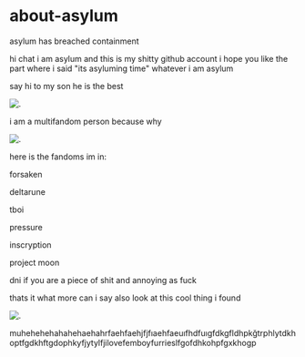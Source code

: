 # about-asylum
asylum has breached containment

hi chat i am asylum and this is my shitty github account i hope you like the part where i said "its asyluming time" whatever i am asylum

say hi to my son he is the best

![.](https://files.catbox.moe/fsql18.PNG)


i am a multifandom person because why 

![.](https://files.catbox.moe/j4na14.PNG)

here is the fandoms im in:

forsaken

deltarune

tboi

pressure

inscryption

project moon


dni if you are a piece of shit and annoying as fuck

thats it what more can i say also look at this cool thing i found

![.](https://media1.tenor.com/m/sSCx-3ifb2oAAAAd/forsaken-1x1x1x1-forsaken-1x.gif)

muhehehehahahehaehahrfaehfaehjfjfıaehfaeuıfhdfuıgfdkgfldhpkğtrphlytdkhoptfgdkhftgdophkyfjytylfjilovefemboyfurrieslfgofdhkohpfgxkhogp

